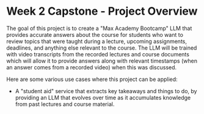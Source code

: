 # Week 2 Capstone - Project Overview

The goal of this project is to create a "Max Academy Bootcamp" LLM that provides accurate answers about the course for students who want to review topics that were taught during a lecture, upcoming assignments, deadlines, and anything else relevant to the course. The LLM will be trained with video transcripts from the recorded lectures and course documents which will allow it to provide answers along with relevant timestamps (when an answer comes from a recorded video) when this was discussed. 

Here are some various use cases where this project can be applied: 
- A "student aid" service that extracts key takeaways and things to do, by providing an LLM that evolves over time as it accumulates knowledge from past lectures and course material.
